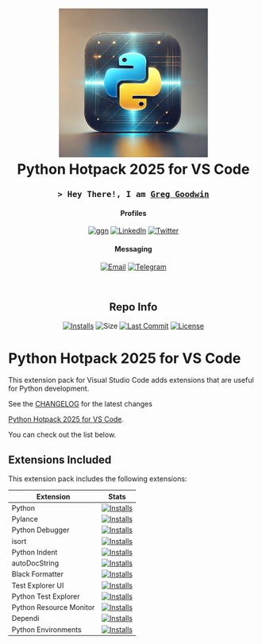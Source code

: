 <div align="center">
 <h1><img alt="Python Logo" src="https://raw.githubusercontent.com/ggoodwin/python-hotpack/master/icon.webp" height="300" /><br />
  Python Hotpack 2025 for VS Code
 </h1>

<h3 align="center">
  <samp>&gt; Hey There!, I am
    <b><a target="_blank" href="https://www.ggn.dev">Greg Goodwin</a></b>
  </samp>
</h3>

<div align="center">

#### Profiles

[![ggn](https://img.shields.io/badge/ggn.dev-663399?style=for-the-badge&logo=gatsby&logoColor=white)](https://www.ggn.dev)
[![LinkedIn](https://img.shields.io/badge/LinkedIn-0077B5?style=for-the-badge&logo=linkedin&logoColor=white)](https://ggn.sh/li)
[![Twitter](https://img.shields.io/badge/Twitter-000000?style=for-the-badge&logo=x&logoColor=white)](https://ggn.sh/x)

#### Messaging

[![Email](https://img.shields.io/badge/Email-30B980.svg?style=for-the-badge&logo=Minutemailer&logoColor=white)](mailto:gh@ggn.dev)
[![Telegram](https://img.shields.io/badge/Telegram-2CA5E0?style=for-the-badge&logo=telegram&logoColor=white)](https://ggn.sh/tg)
</div>
<br>

<h2>Repo Info</h2>

[![Installs](https://img.shields.io/visual-studio-marketplace/i/ggoodwin.python-hotpack)](https://img.shields.io/visual-studio-marketplace/i/ggoodwin.python-hotpack) ![Size](https://img.shields.io/github/languages/code-size/ggoodwin/python-hotpack) [![Last Commit](https://img.shields.io/github/last-commit/ggoodwin/python-hotpack)](https://github.com/ggoodwin/python-hotpack/commits/master) [![License](https://img.shields.io/github/license/ggoodwin/python-hotpack)](https://github.com/ggoodwin/python-hotpack/blob/master/LICENSE.md)

</div>

# Python Hotpack 2025 for VS Code

This extension pack for Visual Studio Code adds extensions that are useful for Python development.

See the [CHANGELOG](CHANGELOG.md) for the latest changes

[Python Hotpack 2025 for VS Code].

You can check out the list below.

## Extensions Included

This extension pack includes the following extensions:

| Extension                | Stats                                                                                                                                                                     |
| ------------------------ | ------------------------------------------------------------------------------------------------------------------------------------------------------------------------- |
| Python | [![Installs](https://img.shields.io/visual-studio-marketplace/i/ms-python.python)](https://img.shields.io/visual-studio-marketplace/i/ms-python.python)             |
| Pylance           | [![Installs](https://img.shields.io/visual-studio-marketplace/i/ms-python.vscode-pylance)](https://img.shields.io/visual-studio-marketplace/i/ms-python.vscode-pylance)                                   |
| Python Debugger         | [![Installs](https://img.shields.io/visual-studio-marketplace/i/ms-python.debugpy)](https://img.shields.io/visual-studio-marketplace/i/ms-python.debugpy)                 |
| isort         | [![Installs](https://img.shields.io/visual-studio-marketplace/i/ms-python.isort)](https://img.shields.io/visual-studio-marketplace/i/ms-python.isort)                 |
| Python Indent         | [![Installs](https://img.shields.io/visual-studio-marketplace/i/kevinrose.vsc-python-indent)](https://img.shields.io/visual-studio-marketplace/i/kevinrose.vsc-python-indent)                 |
| autoDocString         | [![Installs](https://img.shields.io/visual-studio-marketplace/i/njpwerner.autodocstring)](https://img.shields.io/visual-studio-marketplace/i/njpwerner.autodocstring)                 |
| Black Formatter         | [![Installs](https://img.shields.io/visual-studio-marketplace/i/ms-python.black-formatter)](https://img.shields.io/visual-studio-marketplace/i/ms-python.black-formatter)                 |
| Test Explorer UI         | [![Installs](https://img.shields.io/visual-studio-marketplace/i/hbenl.vscode-test-explorer)](https://img.shields.io/visual-studio-marketplace/i/hbenl.vscode-test-explorer)                 |
| Python Test Explorer         | [![Installs](https://img.shields.io/visual-studio-marketplace/i/littlefoxteam.vscode-python-test-adapter)](https://img.shields.io/visual-studio-marketplace/i/littlefoxteam.vscode-python-test-adapter)                 |
| Python Resource Monitor         | [![Installs](https://img.shields.io/visual-studio-marketplace/i/kaih2o.python-resource-monitor)](https://img.shields.io/visual-studio-marketplace/i/kaih2o.python-resource-monitor)                 |
| Dependi         | [![Installs](https://img.shields.io/visual-studio-marketplace/i/fill-labs.dependi)](https://img.shields.io/visual-studio-marketplace/i/fill-labs.dependi)                 |
| Python Environments         | [![Installs](https://img.shields.io/visual-studio-marketplace/i/ms-python.vscode-python-envs)](https://img.shields.io/visual-studio-marketplace/i/ms-python.vscode-python-envs)                 |

<!-- Links -->
[Python Hotpack 2025 for VS Code]: https://marketplace.visualstudio.com/items?itemName=ggoodwin.python-hotpack
